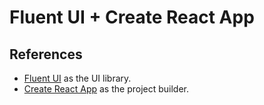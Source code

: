 # Fluent UI + Create React App

## References

- [Fluent UI](https://github.com/microsoft/fluentui) as the UI library.
- [Create React App](https://create-react-app.dev/) as the project builder.

